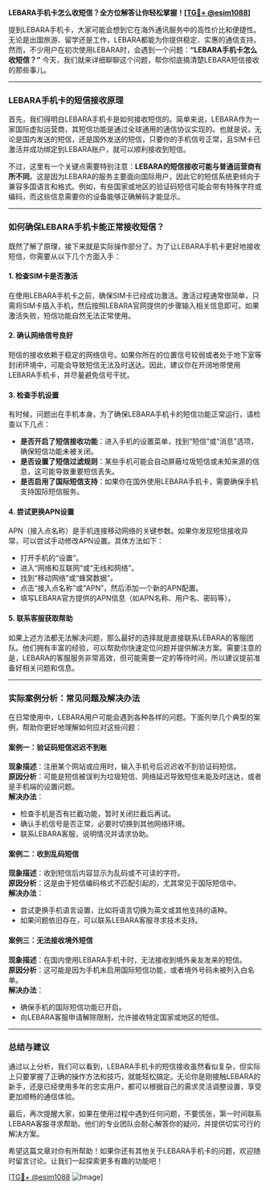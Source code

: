 **LEBARA手机卡怎么收短信？全方位解答让你轻松掌握！[[TG💪+ @esim1088](https://t.me/s/esim1088)]**

提到LEBARA手机卡，大家可能会想到它在海外通讯服务中的高性价比和便捷性。无论是出国旅游、留学还是工作，LEBARA都能为你提供稳定、实惠的通信支持。然而，不少用户在初次使用LEBARA时，会遇到一个问题：**“LEBARA手机卡怎么收短信？”** 今天，我们就来详细聊聊这个问题，帮你彻底搞清楚LEBARA短信接收的那些事儿。

---

### LEBARA手机卡的短信接收原理

首先，我们得明白LEBARA手机卡是如何接收短信的。简单来说，LEBARA作为一家国际虚拟运营商，其短信功能是通过全球通用的通信协议实现的。也就是说，无论是国内发送的短信，还是国外发送的短信，只要你的手机信号正常，且SIM卡已激活并成功绑定到LEBARA账户，就可以顺利接收到短信。

不过，这里有一个关键点需要特别注意：**LEBARA的短信接收可能与普通运营商有所不同**。这是因为LEBARA的服务主要面向国际用户，因此它的短信系统更倾向于兼容多国语言和格式。例如，有些国家或地区的验证码短信可能会带有特殊字符或编码，而这些信息需要你的设备能够正确解码才能显示。

---

### 如何确保LEBARA手机卡能正常接收短信？

既然了解了原理，接下来就是实际操作部分了。为了让LEBARA手机卡更好地接收短信，你需要从以下几个方面入手：

#### 1. **检查SIM卡是否激活**
   在使用LEBARA手机卡之前，确保SIM卡已经成功激活。激活过程通常很简单，只需将SIM卡插入手机，然后按照LEBARA官网提供的步骤输入相关信息即可。如果激活失败，短信功能自然无法正常使用。

#### 2. **确认网络信号良好**
   短信的接收依赖于稳定的网络信号。如果你所在的位置信号较弱或者处于地下室等封闭环境中，可能会导致短信无法及时送达。因此，建议你在开阔地带使用LEBARA手机卡，并尽量避免信号干扰。

#### 3. **检查手机设置**
   有时候，问题出在手机本身。为了确保LEBARA手机卡的短信功能正常运行，请检查以下几点：
   - **是否开启了短信接收功能**：进入手机的设置菜单，找到“短信”或“消息”选项，确保短信功能未被关闭。
   - **是否设置了短信过滤规则**：某些手机可能会自动屏蔽垃圾短信或未知来源的信息，这可能导致重要短信丢失。
   - **是否启用了国际短信支持**：如果你在国外使用LEBARA手机卡，需要确保手机支持国际短信服务。

#### 4. **尝试更换APN设置**
   APN（接入点名称）是手机连接移动网络的关键参数。如果你发现短信接收异常，可以尝试手动修改APN设置。具体方法如下：
   - 打开手机的“设置”。
   - 进入“网络和互联网”或“无线和网络”。
   - 找到“移动网络”或“蜂窝数据”。
   - 点击“接入点名称”或“APN”，然后添加一个新的APN配置。
   - 填写LEBARA官方提供的APN信息（如APN名称、用户名、密码等）。

#### 5. **联系客服获取帮助**
   如果上述方法都无法解决问题，那么最好的选择就是直接联系LEBARA的客服团队。他们拥有丰富的经验，可以帮助你快速定位问题并提供解决方案。需要注意的是，LEBARA的客服服务非常高效，但可能需要一定的等待时间，所以建议提前准备好相关问题和信息。

---

### 实际案例分析：常见问题及解决办法

在日常使用中，LEBARA用户可能会遇到各种各样的问题。下面列举几个典型的案例，帮助你更好地理解如何应对这些问题：

#### 案例一：验证码短信迟迟不到账
   **现象描述**：注册某个网站或应用时，输入手机号后迟迟收不到验证码短信。  
   **原因分析**：可能是短信被误判为垃圾短信、网络延迟导致短信未能及时送达，或者是手机端的设置问题。  
   **解决办法**：
   - 检查手机是否有拦截功能，暂时关闭拦截后再试。
   - 确认手机信号是否正常，必要时切换到其他网络环境。
   - 联系LEBARA客服，说明情况并请求协助。

#### 案例二：收到乱码短信
   **现象描述**：收到短信后内容显示为乱码或不可读的字符。  
   **原因分析**：这是由于短信编码格式不匹配引起的，尤其常见于国际短信中。  
   **解决办法**：
   - 尝试更换手机语言设置，比如将语言切换为英文或其他支持的语种。
   - 如果问题依旧存在，可以联系LEBARA客服寻求技术支持。

#### 案例三：无法接收境外短信
   **现象描述**：在国内使用LEBARA手机卡时，无法接收到境外亲友发来的短信。  
   **原因分析**：这可能是因为手机未启用国际短信功能，或者境外号码未被列入白名单。  
   **解决办法**：
   - 确保手机的国际短信功能已开启。
   - 向LEBARA客服申请解除限制，允许接收特定国家或地区的短信。

---

### 总结与建议

通过以上分析，我们可以看到，LEBARA手机卡的短信接收虽然看似复杂，但实际上只要掌握了正确的操作方法和技巧，就能轻松搞定。无论你是刚接触LEBARA的新手，还是已经使用多年的忠实用户，都可以根据自己的需求灵活调整设置，享受更加顺畅的通信体验。

最后，再次提醒大家，如果在使用过程中遇到任何问题，不要慌张，第一时间联系LEBARA客服寻求帮助。他们的专业团队会耐心解答你的疑问，并提供切实可行的解决方案。

希望这篇文章对你有所帮助！如果你还有其他关于LEBARA手机卡的问题，欢迎随时留言讨论。让我们一起探索更多有趣的功能吧！

[[TG💪+ @esim1088](https://t.me/s/esim1088) ![Image](https://i.postimg.cc/4NQfJmqS/Snipaste-2025-05-13-00-14-12.png)]
